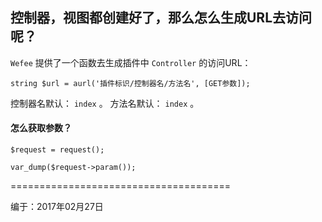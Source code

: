 ## 控制器，视图都创建好了，那么怎么生成URL去访问呢？

`Wefee` 提供了一个函数去生成插件中 `Controller` 的访问URL：

```
string $url = aurl('插件标识/控制器名/方法名', [GET参数]);
```


控制器名默认： `index` 。
方法名默认： `index` 。

#### 怎么获取参数？

```
$request = request();

var_dump($request->param());
```


======================================

 编于：2017年02月27日